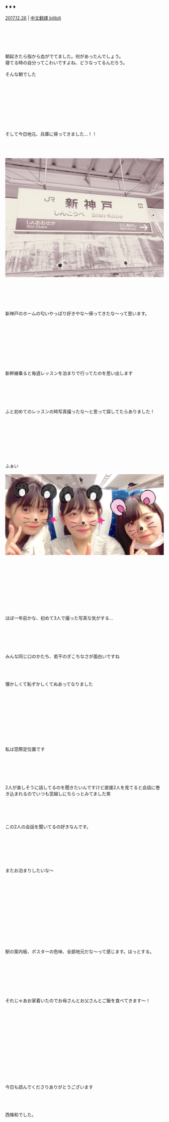 ### ♦︎ ♦︎ ♦︎
[2017.12.26](http://blog.nanabunnonijyuuni.com/s/n227/diary/detail/58?ima=0939&cd=blog) | [中文翻譯 bilibili](https://www.bilibili.com/read/cv4776829)  
<br><br><br><br><br><br>
朝起きたら指から血がでてました。何があったんでしょう。  
寝てる時の自分ってこわいですよね、どうなってるんだろう。  
<br>
そんな朝でした  
<br><br><br><br><br><br><br><br><br><br>
そして今日地元、兵庫に帰ってきました…！！  
<br><br><br><br>
![20171226Nagomi_#1](../../../../../Album/Backup/Blog/Nagomi/Dec2017/20171226_Blog_Nagomi_%231.JPG)  
<br><br><br><br><br><br>
新神戸のホームの匂いやっぱり好きやな〜帰ってきたな〜って思います。  
<br><br><br><br><br><br><br><br><br><br>
新幹線乗ると毎週レッスンを泊まりで行ってたのを思い出します  
<br><br><br><br><br><br>
ふと初めてのレッスンの時写真撮ったな〜と思って探してたらありました！  
<br><br><br><br><br><br><br><br><br>
ふぁい  
<br>
![20171226Nagomi_#2](../../../../../Album/Backup/Blog/Nagomi/Dec2017/20171226_Blog_Nagomi_%232.JPG)  
<br><br><br><br><br><br><br><br><br><br><br>
ほぼ一年前かな、初めて3人で撮った写真な気がする…  
<br><br><br><br><br><br>
みんな同じ口のかたち、若干のぎこちなさが面白いですね  
<br><br><br><br>
懐かしくて恥ずかしくてぬあってなりました  
<br><br><br><br><br><br><br><br><br><br><br>
私は窓際定位置です  
<br><br><br><br><br><br>
2人が楽しそうに話してるのを聞きたいんですけど直接2人を見てると会話に巻き込まれるのでいつも窓越しにちらっとみてました笑  
<br><br><br><br><br>
この2人の会話を聞いてるの好きなんです。  
<br><br><br><br><br><br><br>
またお泊まりしたいな〜  
<br><br><br><br><br><br><br><br><br><br><br><br><br><br>
駅の案内板、ポスターの色味、全部地元だな〜って感じます。ほっとする。  
<br><br><br><br><br><br><br><br>
それじゃあお家着いたのでお母さんとお父さんとご飯を食べてきます〜！  
<br><br><br><br><br><br><br><br><br><br><br><br><br><br><br>
今日も読んでくださりありがとうございます  
<br><br><br><br>
西條和でした。  

